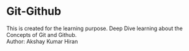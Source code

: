 # Git-Github
This is created for the learning purpose. Deep Dive learning about the Concepts of Git and Github.
<br>
Author: Akshay Kumar Hiran
